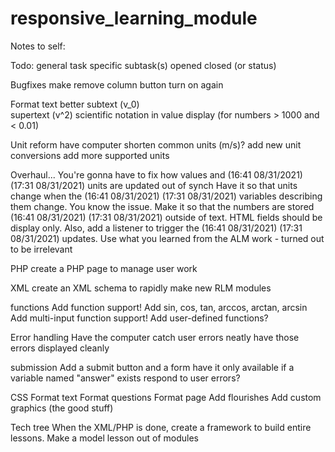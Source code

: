 # responsive_learning_module
Notes to self:


Todo:
general task                specific subtask(s)                         opened                closed (or status)  

Bugfixes                    make remove column button turn on again

Format text better          subtext (v_0)                               
                            supertext (v^2)
                            scientific notation in value display
                                (for numbers > 1000 and < 0.01)

Unit reform                 have computer shorten common units (m/s)?
                            add new unit conversions
                            add more supported units

Overhaul...                 You're gonna have to fix how values and     (16:41 08/31/2021)  (17:31 08/31/2021)
                                units are updated out of synch
                            Have it so that units change when the       (16:41 08/31/2021)  (17:31 08/31/2021)
                                variables describing them change.
                                You know the issue.
                            Make it so that the numbers are stored      (16:41 08/31/2021)  (17:31 08/31/2021)
                                outside of text. HTML fields
                                should be display only.
                            Also, add a listener to trigger the         (16:41 08/31/2021)  (17:31 08/31/2021)
                                updates. Use what you learned from
                                the ALM work - turned out to be
                                irrelevant

PHP                         create a PHP page to manage user work

XML                         create an XML schema to rapidly make new
                                RLM modules

functions                   Add function support!
                            Add sin, cos, tan, arccos, arctan, arcsin
                            Add multi-input function support!
                            Add user-defined functions?

Error handling              Have the computer catch user errors neatly
                            have those errors displayed cleanly

submission                  Add a submit button and a form
                            have it only available if a variable
                                named "answer" exists
                            respond to user errors?

CSS                         Format text
                            Format questions
                            Format page
                            Add flourishes
                            Add custom graphics (the good stuff)

Tech tree                   When the XML/PHP is done, create a
                                framework to build entire lessons.
                            Make a model lesson out of modules











